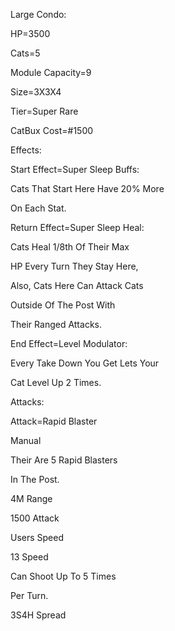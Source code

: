 Large Condo:

HP=3500

Cats=5

Module Capacity=9

Size=3X3X4

Tier=Super Rare

CatBux Cost=#1500

Effects:

Start Effect=Super Sleep Buffs:

Cats That Start Here Have 20% More

On Each Stat.

Return Effect=Super Sleep Heal:

Cats Heal 1/8th Of Their Max

HP Every Turn They Stay Here,

Also, Cats Here Can Attack Cats

Outside Of The Post With

Their Ranged Attacks.

End Effect=Level Modulator:

Every Take Down You Get Lets Your

Cat Level Up 2 Times.

Attacks:

Attack=Rapid Blaster

Manual

Their Are 5 Rapid Blasters

In The Post.

4M Range

1500 Attack

Users Speed

13 Speed

Can Shoot Up To 5 Times 

Per Turn.

3S4H Spread

